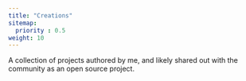 ```yaml
---
title: "Creations"
sitemap:
  priority : 0.5
weight: 10
---
```


A collection of projects authored by me, and likely shared out with the community as an open source project.
